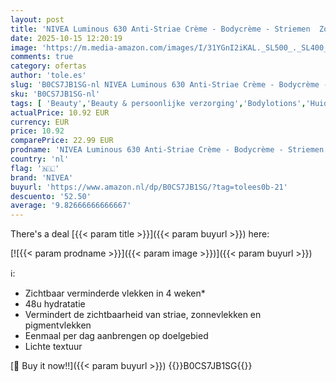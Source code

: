 ```yaml
---
layout: post
title: 'NIVEA Luminous 630 Anti-Striae Crème - Bodycrème - Striemen  Zonnevlekken en Pigmentvlekken Verwijderen - Lichaamsverzorging - 200ml'
date: 2025-10-15 12:20:19
image: 'https://m.media-amazon.com/images/I/31YGnI2iKAL._SL500_._SL400_.jpg'
comments: true
category: ofertas
author: 'tole.es'
slug: 'B0CS7JB1SG-nl NIVEA Luminous 630 Anti-Striae Crème - Bodycrème -...'
sku: 'B0CS7JB1SG-nl'
tags: [ 'Beauty','Beauty & persoonlijke verzorging','Bodylotions','Huidverzorging','Lichaamverzorgingsproducten','Vochtinbrengende middelen voor lichaam','nivea','🇳🇱', ]
actualPrice: 10.92 EUR
currency: EUR
price: 10.92
comparePrice: 22.99 EUR
prodname: 'NIVEA Luminous 630 Anti-Striae Crème - Bodycrème - Striemen  Zonnevlekken en Pigmentvlekken Verwijderen - Lichaamsverzorging - 200ml'
country: 'nl'
flag: '🇳🇱'
brand: 'NIVEA'
buyurl: 'https://www.amazon.nl/dp/B0CS7JB1SG/?tag=tolees0b-21'
descuento: '52.50'
average: '9.82666666666667'
---
```


There's a deal [{{< param title >}}]({{< param buyurl >}})  here:

[![{{< param prodname >}}]({{< param image >}})]({{< param buyurl >}})

ℹ️:

- Zichtbaar verminderde vlekken in 4 weken*
- 48u hydratatie
- Vermindert de zichtbaarheid van striae, zonnevlekken en pigmentvlekken
- Eenmaal per dag aanbrengen op doelgebied
- Lichte textuur

[🛒 Buy it now!!]({{< param buyurl >}})
{{<world>}}B0CS7JB1SG{{</world>}}
